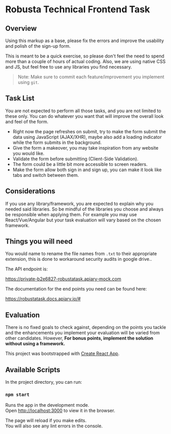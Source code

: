 # Robusta Technical Frontend Task

## Overview

Using this markup as a base, please fix the errors and improve the usability and polish of the sign-up form.

This is meant to be a quick exercise, so please don't feel the need to spend more than a couple of hours of actual coding. Also, we are using native CSS and JS, but feel free to use any libraries you find necessary.

> Note: Make sure to commit each feature/improvement you implement using `git`.

## Task List

You are not expected to perform all those tasks, and you are not limited to these only. You can do whatever you want that will improve the overall look and feel of the form.

- Right now the page refreshes on submit, try to make the form submit the data using JavaScript (AJAX/XHR), maybe also add a loading indicator while the form submits in the background.
- Give the form a makeover, you may take inspiration from any website you would like.
- Validate the form before submitting (Client-Side Validation).
- The form could be a little bit more accessible to screen readers.
- Make the form allow both sign in and sign up, you can make it look like tabs and switch between them.

## Considerations

If you use any library/framework, you are expected to explain why you needed said libraries. So be mindful of the libraries you choose and always be responsible when applying them. For example you may use React/Vue/Angular but your task evaluation will vary based on the chosen framework.

## Things you will need

You would name to rename the file names from `.txt` to their appropriate extension, this is done to workaround security audits in google drive..

The API endpoint is:

https://private-b2e6827-robustatask.apiary-mock.com

The documentation for the end points you need can be found here:

https://robustatask.docs.apiary.io/#

## Evaluation

There is no fixed goals to check against, depending on the points you tackle and the enhancements you implement your evaluation will be varied from other candidates. However, **For bonus points, implement the solution without using a framework.**

This project was bootstrapped with [Create React App](https://github.com/facebook/create-react-app).

## Available Scripts

In the project directory, you can run:

### `npm start`

Runs the app in the development mode.<br />
Open [http://localhost:3000](http://localhost:3000) to view it in the browser.

The page will reload if you make edits.<br />
You will also see any lint errors in the console.